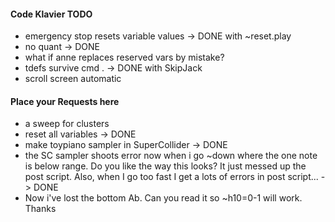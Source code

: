 #### Code Klavier TODO ####

- emergency stop resets variable values -> DONE with ~reset.play
- no quant -> DONE
- what if anne replaces reserved vars by mistake?
- tdefs survive cmd . -> DONE with SkipJack
- scroll screen automatic

#### Place your Requests here ####
- a sweep for clusters
- reset all variables -> DONE
- make toypiano sampler in SuperCollider  -> DONE
- the SC sampler shoots error now when i go ~down where the one note is below range. Do you like the way this looks? It just messed up the post script. Also, when I go too fast I get a lots of errors in post script... -> DONE
- Now i've lost the bottom Ab. Can you read it so ~h10=0-1 will work. Thanks
